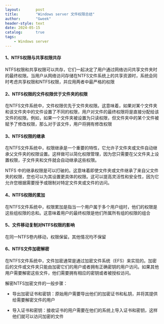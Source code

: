 ```yaml
---
layout:       post
title:        "Windows server 文件权限总结"
author:       "Gweek"
header-style: text
date: 2024-05-15
catalog:      true
tags:
    - Windows server
---
```


#### 1、NTFS权限与共享权限共存

NTFS权限和共享权限可以共存，它们一起决定了用户通过网络访问共享文件夹时的最终权限。当用户从网络访问存储在NTFS文件系统上的共享资源时，系统会同时考虑共享权限和NTFS权限，并应用两者中最严格的权限

#### 2、NTFS权限的文件权限优于文件夹的权限

在NTFS文件系统中，文件权限优先于文件夹权限。这意味着，如果对某个文件夹和该文件夹中的文件设置了不同的权限，用户对文件的最终权限将是直接分配给该文件的权限。例如，如果一个文件夹被设置为只读权限，但文件夹中的某个文件被赋予了修改权限，那么对于该文件，用户将拥有修改权限

#### 3、NTFS权限的继承

在NTFS文件系统中，权限继承是一个重要的特性，它允许子文件夹或文件自动继承父文件夹的权限设置。这样做可以简化权限管理，因为您只需要在父文件夹上设置权限，子文件夹和文件就会自动继承这些权限。

NTFS 中的继承权限是可以打破的。这意味着即使文件夹或文件继承了来自父文件夹的权限，您也可以为其设置更具体的权限。这可以提高灵活性和安全性，因为它允许您根据需要授予或限制对特定文件夹或文件的访问。

#### 4、NTFS权限的累加

在NTFS文件系统中，权限累加是指当一个用户属于多个用户组时，他们的权限是这些组权限的总和。这意味着用户的最终权限是他们所属所有组的权限的组合

#### 5、文件移动复制对NTFS权限的影响

在同一NTFS卷内移动，权限保留。其他情况均不保留

#### 6、NTFS文件加密解密

在NTFS文件系统中，文件加密通常是通过加密文件系统（EFS）来实现的。加密后的文件或文件夹只能由加密它们的用户或者拥有正确密钥的用户访问。如果其他用户需要解密这些文件，他们需要拥有相应的密钥或者被授权访问。

解密NTFS加密文件的一般步骤：

- 导出加密证书和密钥：原始用户需要导出他们的加密证书和私钥，并将其提供给需要解密文件的用户

- 导入证书和密钥：接收证书的用户需要在他们的系统上导入证书和密钥，这样他们就可以访问加密的文件

